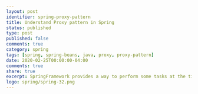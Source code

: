 ```yaml
---
layout: post
identifier: spring-proxy-pattern
title: Understand Proxy pattern in Spring
status: published
type: post
published: false
comments: true
category: spring
tags: [spring, spring-beans, java, proxy, proxy-pattern]
date: 2020-02-25T00:00:00-04:00
comments: true
share: true
excerpt: SpringFramework provides a way to perform some tasks at the time of application/context started.
logo: spring/spring-32.png
---
```

